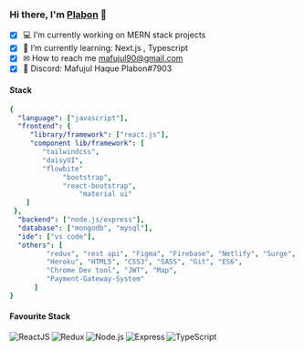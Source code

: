 <!--
**MafujulHaquePlabon/MafujulHaquePlabon** is a ✨ _special_ ✨ repository because its `README.md` (this file) appears on your GitHub profile.

Here are some ideas to get you started:

- 🔭 I’m currently working on ...
- 🌱 I’m currently learning ...
- 👯 I’m looking to collaborate on ...
- 🤔 I’m looking for help with ...
- 💬 Ask me about ...
- 📫 How to reach me: ...
- 😄 Pronouns: ...
- ⚡ Fun fact: ...
- [x] [<img width="20px" alt="Linkedin" src="https://img.shields.io/badge/-3178c6?badge&logo=linkedin&logoColor=white" /> How to reach me](https://www.linkedin.com/in/mafujul-haque-plabon-a374581b0/)🤝
-->
### Hi there, I'm [Plabon](https://github.com/MafujulHaquePlabon) 👋
- [x] 💻 I’m currently working on MERN stack projects
- [x] 🌱 I’m currently learning: Next.js , Typescript
- [x] ✉  How to reach me mafujul90@gmail.com
- [x] 💬 Discord: Mafujul Haque Plabon#7903

#### Stack
```yaml
{
  "language": ["javascript"],
  "frontend": {
     "library/framework": ["react.js"],
     "component lib/framework": [
        "tailwindcss",
        "daisyUI",
        "flowbite"
             "bootstrap",
             "react-bootstrap",
                 "material ui"
    ]
 },
  "backend": ["node.js/express"], 
  "database": ["mongodb", "mysql"],
  "ide": ["vs code"],                     
  "others": [
         "redux", "rest api", "Figma", "Firebase", "Netlify", "Surge",
         "Heroku", "HTML5", "CSS3", "SASS", "Git", "ES6",
         "Chrome Dev tool", "JWT", "Map", 
         "Payment-Gateway-System"      
      ]
}
```

#### Favourite Stack

<img align="left" alt="ReactJS" src="https://img.shields.io/badge/React-20232A?style=for-the-badge&logo=react&logoColor=61DAFB" />
<img align="left" alt="Redux" src="https://img.shields.io/badge/Redux-593D88?style=for-the-badge&logo=redux&logoColor=white" />
<img align="left" alt="Node.js" src="https://img.shields.io/badge/Node.js-43853D?style=for-the-badge&logo=node.js&logoColor=white" />
<img align="left" alt="Express" src="https://img.shields.io/badge/Express.js-404D59?style=for-the-badge" />
<img align="left" alt="TypeScript" src="https://img.shields.io/badge/Mongodb-3178c6?style=for-the-badge&logo=mongodb&logoColor=green" />
